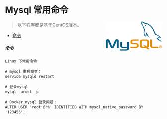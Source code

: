 # Mysql 常用命令

<img src="./images/1200px-MySQL.svg.png" style="width:180px;float: right" class="no-zoom" />

> 以下程序都是基于CentOS版本。

* [命令](/cmd/mysql-cmd?id=命令)

##### 命令

``` shell
Linux 下常用命令

# mysql 重启命令： 
service mysqld restart 

# 登录mysql 
mysql -uroot -p

# Docker mysql 登录问题：  
ALTER USER 'root'@'%' IDENTIFIED WITH mysql_native_password BY '123456';

```
